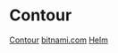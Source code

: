 # Contour

[Contour](https://projectcontour.io/)
[bitnami.com](https://bitnami.com/stack/contour/helm)
[Helm](https://github.com/bitnami/charts/tree/master/bitnami/contour)
